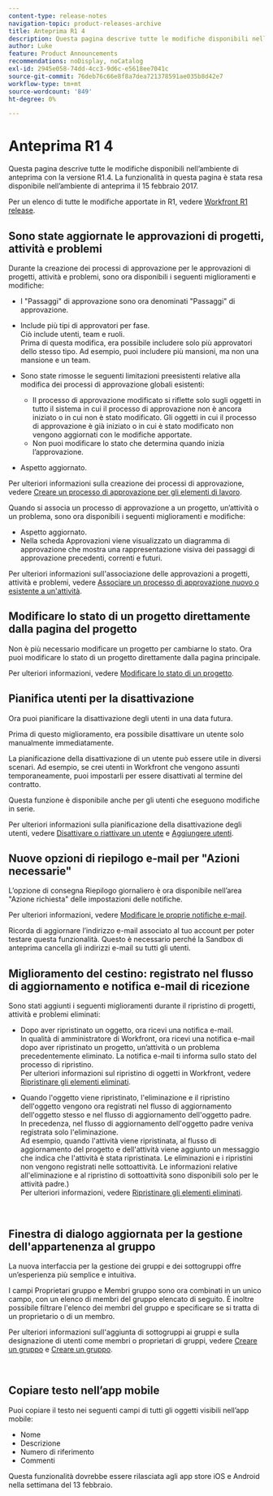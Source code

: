 ```yaml
---
content-type: release-notes
navigation-topic: product-releases-archive
title: Anteprima R1 4
description: Questa pagina descrive tutte le modifiche disponibili nell’ambiente di anteprima con la versione R1.4. La funzionalità in questa pagina è stata resa disponibile nell’ambiente di anteprima il 15 febbraio 2017.
author: Luke
feature: Product Announcements
recommendations: noDisplay, noCatalog
exl-id: 2945e058-74dd-4cc3-9d6c-e5618ee7041c
source-git-commit: 76deb76c66e8f8a7dea721378591ae035b8d42e7
workflow-type: tm+mt
source-wordcount: '849'
ht-degree: 0%

---
```


# Anteprima R1 4

Questa pagina descrive tutte le modifiche disponibili nell’ambiente di anteprima con la versione R1.4. La funzionalità in questa pagina è stata resa disponibile nell’ambiente di anteprima il 15 febbraio 2017.

Per un elenco di tutte le modifiche apportate in R1, vedere [Workfront R1 release](../../../../product-announcements/product-releases/quarterly-release-archive/r1-release-activity/workfront-r1-release.md).

## Sono state aggiornate le approvazioni di progetti, attività e problemi

Durante la creazione dei processi di approvazione per le approvazioni di progetti, attività e problemi, sono ora disponibili i seguenti miglioramenti e modifiche: 

* I &quot;Passaggi&quot; di approvazione sono ora denominati &quot;Passaggi&quot; di approvazione.
* Include più tipi di approvatori per fase.\
  Ciò include utenti, team e ruoli.\
  Prima di questa modifica, era possibile includere solo più approvatori dello stesso tipo. Ad esempio, puoi includere più mansioni, ma non una mansione e un team.

* Sono state rimosse le seguenti limitazioni preesistenti relative alla modifica dei processi di approvazione globali esistenti:

   * Il processo di approvazione modificato si riflette solo sugli oggetti in tutto il sistema in cui il processo di approvazione non è ancora iniziato o in cui non è stato modificato. Gli oggetti in cui il processo di approvazione è già iniziato o in cui è stato modificato non vengono aggiornati con le modifiche apportate.
   * Non puoi modificare lo stato che determina quando inizia l’approvazione.

* Aspetto aggiornato.

Per ulteriori informazioni sulla creazione dei processi di approvazione, vedere [Creare un processo di approvazione per gli elementi di lavoro](../../../../administration-and-setup/customize-workfront/configure-approval-milestone-processes/create-approval-processes.md).

Quando si associa un processo di approvazione a un progetto, un’attività o un problema, sono ora disponibili i seguenti miglioramenti e modifiche:

* Aspetto aggiornato.
* Nella scheda Approvazioni viene visualizzato un diagramma di approvazione che mostra una rappresentazione visiva dei passaggi di approvazione precedenti, correnti e futuri.

Per ulteriori informazioni sull&#39;associazione delle approvazioni a progetti, attività e problemi, vedere [Associare un processo di approvazione nuovo o esistente a un&#39;attività](../../../../review-and-approve-work/manage-approvals/associate-approval-with-work.md).

## Modificare lo stato di un progetto direttamente dalla pagina del progetto

Non è più necessario modificare un progetto per cambiarne lo stato. Ora puoi modificare lo stato di un progetto direttamente dalla pagina principale.

Per ulteriori informazioni, vedere [Modificare lo stato di un progetto](../../../../manage-work/projects/manage-projects/change-project-status.md).

## Pianifica utenti per la disattivazione

Ora puoi pianificare la disattivazione degli utenti in una data futura.

Prima di questo miglioramento, era possibile disattivare un utente solo manualmente immediatamente.

La pianificazione della disattivazione di un utente può essere utile in diversi scenari. Ad esempio, se crei utenti in Workfront che vengono assunti temporaneamente, puoi impostarli per essere disattivati al termine del contratto.

Questa funzione è disponibile anche per gli utenti che eseguono modifiche in serie. 

Per ulteriori informazioni sulla pianificazione della disattivazione degli utenti, vedere [Disattivare o riattivare un utente](../../../../administration-and-setup/add-users/create-and-manage-users/deactivate-a-user.md) e [Aggiungere utenti](../../../../administration-and-setup/add-users/create-and-manage-users/add-users.md).

## Nuove opzioni di riepilogo e-mail per &quot;Azioni necessarie&quot;

L’opzione di consegna Riepilogo giornaliero è ora disponibile nell’area &quot;Azione richiesta&quot; delle impostazioni delle notifiche.

Per ulteriori informazioni, vedere [Modificare le proprie notifiche e-mail](../../../../workfront-basics/using-notifications/activate-or-deactivate-your-own-event-notifications.md).

Ricorda di aggiornare l’indirizzo e-mail associato al tuo account per poter testare questa funzionalità. Questo è necessario perché la Sandbox di anteprima cancella gli indirizzi e-mail su tutti gli utenti.

## Miglioramento del cestino: registrato nel flusso di aggiornamento e notifica e-mail di ricezione

Sono stati aggiunti i seguenti miglioramenti durante il ripristino di progetti, attività e problemi eliminati:

* Dopo aver ripristinato un oggetto, ora ricevi una notifica e-mail.\
  In qualità di amministratore di Workfront, ora ricevi una notifica e-mail dopo aver ripristinato un progetto, un’attività o un problema precedentemente eliminato. La notifica e-mail ti informa sullo stato del processo di ripristino.\
  Per ulteriori informazioni sul ripristino di oggetti in Workfront, vedere [Ripristinare gli elementi eliminati](../../../../administration-and-setup/manage-workfront/manage-deleted-items/restore-deleted-items.md).

* Quando l&#39;oggetto viene ripristinato, l&#39;eliminazione e il ripristino dell&#39;oggetto vengono ora registrati nel flusso di aggiornamento dell&#39;oggetto stesso e nel flusso di aggiornamento dell&#39;oggetto padre.\
  In precedenza, nel flusso di aggiornamento dell&#39;oggetto padre veniva registrata solo l&#39;eliminazione.\
  Ad esempio, quando l&#39;attività viene ripristinata, al flusso di aggiornamento del progetto e dell&#39;attività viene aggiunto un messaggio che indica che l&#39;attività è stata ripristinata. Le eliminazioni e i ripristini non vengono registrati nelle sottoattività. Le informazioni relative all&#39;eliminazione e al ripristino di sottoattività sono disponibili solo per le attività padre.)\
  Per ulteriori informazioni, vedere [Ripristinare gli elementi eliminati](../../../../administration-and-setup/manage-workfront/manage-deleted-items/restore-deleted-items.md).

 

## Finestra di dialogo aggiornata per la gestione dell&#39;appartenenza al gruppo

La nuova interfaccia per la gestione dei gruppi e dei sottogruppi offre un’esperienza più semplice e intuitiva.

I campi Proprietari gruppo e Membri gruppo sono ora combinati in un unico campo, con un elenco di membri del gruppo elencato di seguito. È inoltre possibile filtrare l&#39;elenco dei membri del gruppo e specificare se si tratta di un proprietario o di un membro. 

Per ulteriori informazioni sull&#39;aggiunta di sottogruppi ai gruppi e sulla designazione di utenti come membri o proprietari di gruppi, vedere [Creare un gruppo](../../../../administration-and-setup/manage-groups/create-and-manage-groups/create-a-group.md) e [Creare un gruppo](../../../../administration-and-setup/manage-groups/create-and-manage-groups/create-a-group.md). 

 

## Copiare testo nell’app mobile

Puoi copiare il testo nei seguenti campi di tutti gli oggetti visibili nell’app mobile:

* Nome
* Descrizione
* Numero di riferimento
* Commenti

Questa funzionalità dovrebbe essere rilasciata agli app store iOS e Android nella settimana del 13 febbraio.
